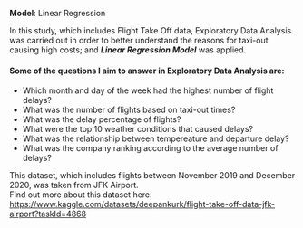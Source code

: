 **Model**: Linear Regression

In this study, which includes Flight Take Off data, Exploratory Data Analysis was carried out in order to better understand the reasons for taxi-out causing high costs; and ***Linear Regression Model*** was applied.

#### Some of the questions I aim to answer in Exploratory Data Analysis are:
- Which month and day of the week had the highest number of flight delays?
- What was the number of flights based on taxi-out times?
- What was the delay percentage of flights?
- What were the top 10 weather conditions that caused delays?
- What was the relationship between tempereature and departure delay?
- What was the company ranking according to the average number of delays?

This dataset, which includes flights between November 2019 and December 2020, was taken from JFK Airport.  
Find out more about this dataset here: https://www.kaggle.com/datasets/deepankurk/flight-take-off-data-jfk-airport?taskId=4868  
